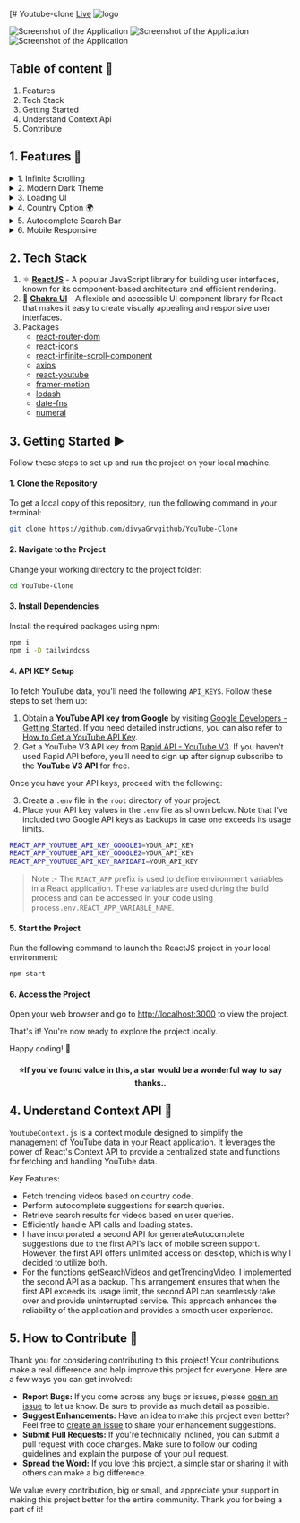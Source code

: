 [# Youtube-clone [Live](https://you-tube-clone-5lu7ibkyh-him9327.vercel.app/) 
![logo](https://cdn.vox-cdn.com/thumbor/b36noYT2bfb68KwmdP4U8bo16hM=/0x0:1848x1036/1400x788/filters:focal(688x471:689x472)/cdn.vox-cdn.com/uploads/chorus_asset/file/19353488/Screen_Shot_2019_11_06_at_5.04.08_PM.png)

![Screenshot of the Application](https://cdn.vox-cdn.com/thumbor/VXo0XCVNeysQWoO7uxX7xGKe1ok=/0x0:1494x840/1400x788/filters:focal(220x120:221x121)/cdn0.vox-cdn.com/uploads/chorus_asset/file/8449755/New_Dark_Theme.png)
![Screenshot of the Application](https://www.addictivetips.com/app/uploads/2018/12/screenshot-youtube.jpg)
![Screenshot of the Application](https://media.sproutsocial.com/uploads/2022/08/youtube-ad-example-fliteboard.png)

## Table of content 📝   
1. Features
2. Tech Stack
3. Getting Started
4. Understand Context Api
5. Contribute

## 1. Features 🎯

<details>
  <summary>1. Infinite Scrolling</summary>
  <ul>
    <li>Implemented infinite scrolling using the powerful <a href="https://www.npmjs.com/package/react-infinite-scroll-component">react-infinite-scroll-component</a> library.</li>
    <li>Experience the same seamless scrolling used by platforms like Facebook, Instagram, YouTube, and TikTok, etc.</li>
  </ul>
</details>

<details>
  <summary>2. Modern Dark Theme</summary>
  <ul>
    <li>Most modern applications use a dark theme.</li>
    <li>It's an eye-comfortable and highly demanded feature.</li>
  </ul>
</details>

<details>
  <summary>3. Loading UI</summary>
  <ul>
    <li>I have used the Chakra UI <a href="https://chakra-ui.com/docs/components/skeleton">Skeleton</a> component for loading.</li>
    <li>It's a very important feature for a good user experience.</li>
  </ul>
</details>

<details>
  <summary>4. Country Option 🌍</summary>
  <ul>
    <li>I have provided users with a country option to filter videos.</li>
    <li>With this option, users can embark on a journey around the world and become creative thinkers.</li>
  </ul>
</details>

<details>
  <summary>5. Autocomplete Search Bar</summary>
  <ul>
    <li>I created an Autocomplete Search bar using the Google Queries API - <em>https://suggestqueries.google.com/complete/search?client=youtube&ds=yt&num=10&q=${query}</em></li>
    <li>The Autocomplete Search bar provides a similar experience to YouTube for my application.</li>
  </ul>
</details>

<details>
  <summary>6. Mobile Responsive</summary>
  <ul>
    <li>This application is designed to be mobile-friendly, ensuring that users can enjoy its features on various devices.</li>
  </ul>
</details>


## 2. Tech Stack
1. ⚛️ **[ReactJS](https://react.dev/)** - A popular JavaScript library for building user interfaces, known for its component-based architecture and efficient rendering.
2. 💎 **[Chakra UI](https://chakra-ui.com)** - A flexible and accessible UI component library for React that makes it easy to create visually appealing and responsive user interfaces.
3. Packages
   - [react-router-dom](https://reactrouter.com/web/guides/quick-start)
   - [react-icons](https://react-icons.github.io/react-icons/)
   - [react-infinite-scroll-component](https://www.npmjs.com/package/react-infinite-scroll-component)
   - [axios](https://axios-http.com/docs/intro)
   - [react-youtube](https://www.npmjs.com/package/react-youtube)
   - [framer-motion](https://www.framer.com/api/motion/)
   - [lodash](https://lodash.com/docs/)
   - [date-fns](https://date-fns.org/)
   - [numeral](https://numeraljs.com/)


## 3. Getting Started ▶️

Follow these steps to set up and run the project on your local machine.

#### 1. Clone the Repository

To get a local copy of this repository, run the following command in your terminal:

```sh
git clone https://github.com/divyaGrvgithub/YouTube-Clone
```

#### 2. Navigate to the Project

Change your working directory to the project folder:

```sh
cd YouTube-Clone
```

#### 3. Install Dependencies

Install the required packages using npm:

```sh
npm i
npm i -D tailwindcss
```
#### 4. API KEY Setup

To fetch YouTube data, you'll need the following `API_KEYS`. Follow these steps to set them up:

1. Obtain a **YouTube API key from Google** by visiting [Google Developers - Getting Started](https://developers.google.com/youtube/v3/getting-started). If you need detailed instructions, you can also refer to [How to Get a YouTube API Key](https://blog.hubspot.com/website/how-to-get-youtube-api-key).
2. Get a YouTube V3 API key from [Rapid API - YouTube V3](https://rapidapi.com/ytdlfree/api/youtube-v31). If you haven't used Rapid API before, you'll need to sign up after signup subscribe to the **YouTube V3 API** for free.

Once you have your API keys, proceed with the following:

3. Create a `.env` file in the `root` directory of your project.
4. Place your API key values in the `.env` file as shown below. Note that I've included two Google API keys as backups in case one exceeds its usage limits.

```sh
REACT_APP_YOUTUBE_API_KEY_GOOGLE1=YOUR_API_KEY
REACT_APP_YOUTUBE_API_KEY_GOOGLE2=YOUR_API_KEY
REACT_APP_YOUTUBE_API_KEY_RAPIDAPI=YOUR_API_KEY
```

> Note :- The `REACT_APP` prefix is used to define environment variables in a React application. These variables are used during the build process and can be accessed in your code using `process.env.REACT_APP_VARIABLE_NAME`.


#### 5. Start the Project

Run the following command to launch the ReactJS project in your local environment:

```sh
npm start
```

#### 6. Access the Project

Open your web browser and go to [http://localhost:3000](http://localhost:3000) to view the project.

That's it! You're now ready to explore the project locally.

Happy coding! 🚀

<div align="center">
  <h4>⭐️If you've found value in this, a star would be a wonderful way to say thanks..</h4>
</div>


## 4. Understand Context API 🧠 

`YoutubeContext.js` is a context module designed to simplify the management of YouTube data in your React application. It leverages the power of React's Context API to provide a centralized state and functions for fetching and handling YouTube data.

Key Features:

- Fetch trending videos based on country code.
- Perform autocomplete suggestions for search queries.
- Retrieve search results for videos based on user queries.
- Efficiently handle API calls and loading states.
- I have incorporated a second API for generateAutocomplete suggestions due to the first API's lack of mobile screen support. However, the first API offers unlimited access on 
   desktop, which is why I decided to utilize both.
- For the functions getSearchVideos and getTrendingVideo, I implemented the second API as a backup. This arrangement ensures that when the first API exceeds its usage limit, 
  the second API can seamlessly take over and provide uninterrupted service. This approach enhances the reliability of the application and provides a smooth user experience.


## 5. How to Contribute 🤝 

Thank you for considering contributing to this project! Your contributions make a real difference and help improve this project for everyone. Here are a few ways you can get involved:

- **Report Bugs:** If you come across any bugs or issues, please [open an issue](https://github.com/divyGrvgithub/YouTube-Clone/issues) to let us know. Be sure to provide as much detail as possible.
- **Suggest Enhancements:** Have an idea to make this project even better? Feel free to [create an issue](https://github.com/divyGrvgithub/YouTube-Clone/issues) to share your enhancement suggestions.
- **Submit Pull Requests:** If you're technically inclined, you can submit a pull request with code changes. Make sure to follow our coding guidelines and explain the purpose of your pull request.
- **Spread the Word:** If you love this project, a simple star or sharing it with others can make a big difference.

We value every contribution, big or small, and appreciate your support in making this project better for the entire community. Thank you for being a part of it!
